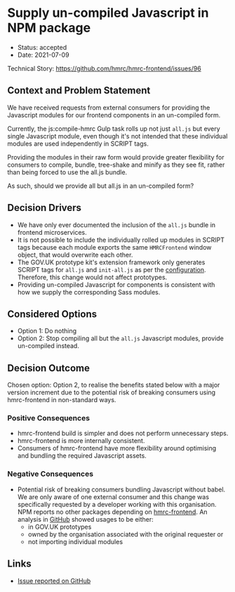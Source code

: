 # Supply un-compiled Javascript in NPM package

* Status: accepted
* Date: 2021-07-09

Technical Story: https://github.com/hmrc/hmrc-frontend/issues/96

## Context and Problem Statement

We have received requests from external consumers for providing the Javascript modules
for our frontend components in an un-compiled form. 

Currently, the js:compile-hmrc Gulp task rolls up not just `all.js` but every
single Javascript module, even though it's not intended that these individual modules are
used independently in SCRIPT tags.

Providing the modules in their raw form would provide greater flexibility
for consumers to compile, bundle, tree-shake and minify as they see fit, rather than being forced
to use the all.js bundle.

As such, should we provide all but all.js in an un-compiled form?

## Decision Drivers

* We have only ever documented the inclusion of the `all.js` bundle
  in frontend microservices.
* It is not possible to include the individually rolled up modules in SCRIPT tags because each
  module exports the same `HMRCFrontend` window object, that would overwrite each other.
* The GOV.UK prototype kit's extension framework only generates SCRIPT tags for `all.js` and `init-all.js` as per
  the [configuration](src/govuk-prototype-kit.config.json). Therefore, this change would not affect
  prototypes.
* Providing un-compiled Javascript for components is consistent with how we supply the 
  corresponding Sass modules.

## Considered Options

* Option 1: Do nothing
* Option 2: Stop compiling all but the `all.js` Javascript modules, provide un-compiled instead.

## Decision Outcome

Chosen option: Option 2, to realise the benefits stated below with a major version increment due to the potential risk of 
breaking consumers using hmrc-frontend in non-standard ways.

### Positive Consequences

* hmrc-frontend build is simpler and does not perform unnecessary steps.
* hmrc-frontend is more internally consistent.
* Consumers of hmrc-frontend have more flexibility around optimising and bundling
the required Javascript assets.

### Negative Consequences

* Potential risk of breaking consumers bundling Javascript without babel. We are only aware of one
external consumer and this change was specifically requested by a developer working with this organisation. 
  NPM reports no other packages depending on [hmrc-frontend](https://www.npmjs.com/package/hmrc-frontend). An analysis
  in [GitHub](https://github.com/hmrc/hmrc-frontend/network/dependents)
  showed usages to be either:
  * in GOV.UK prototypes
  * owned by the organisation associated with the original requester or
  * not importing individual modules

## Links

* [Issue reported on GitHub](https://github.com/hmrc/hmrc-frontend/issues/96)

